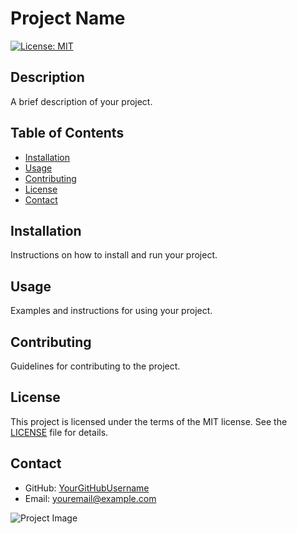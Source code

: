 # Project Name

[![License: MIT](https://img.shields.io/badge/License-MIT-yellow.svg)](https://opensource.org/licenses/MIT)

## Description

A brief description of your project.

## Table of Contents

- [Installation](#installation)
- [Usage](#usage)
- [Contributing](#contributing)
- [License](#license)
- [Contact](#contact)

## Installation

Instructions on how to install and run your project.

## Usage

Examples and instructions for using your project.

## Contributing

Guidelines for contributing to the project.

## License

This project is licensed under the terms of the MIT license. See the [LICENSE](LICENSE) file for details.

## Contact

- GitHub: [YourGitHubUsername](https://github.com/YourGitHubUsername)
- Email: [youremail@example.com](mailto:youremail@example.com)

![Project Image](image_url_here)
